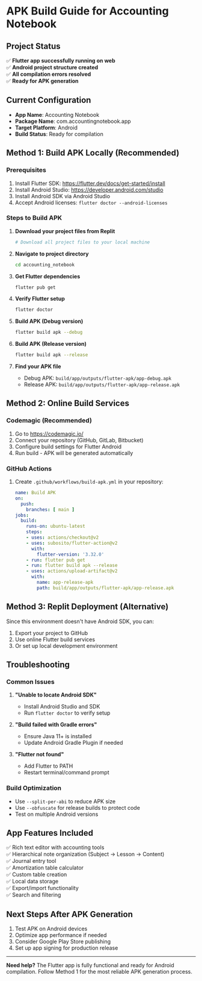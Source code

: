 # APK Build Guide for Accounting Notebook

## Project Status
✅ **Flutter app successfully running on web**  
✅ **Android project structure created**  
✅ **All compilation errors resolved**  
✅ **Ready for APK generation**

## Current Configuration
- **App Name**: Accounting Notebook
- **Package Name**: com.accountingnotebook.app
- **Target Platform**: Android
- **Build Status**: Ready for compilation

## Method 1: Build APK Locally (Recommended)

### Prerequisites
1. Install Flutter SDK: https://flutter.dev/docs/get-started/install
2. Install Android Studio: https://developer.android.com/studio
3. Install Android SDK via Android Studio
4. Accept Android licenses: `flutter doctor --android-licenses`

### Steps to Build APK
1. **Download your project files from Replit**
   ```bash
   # Download all project files to your local machine
   ```

2. **Navigate to project directory**
   ```bash
   cd accounting_notebook
   ```

3. **Get Flutter dependencies**
   ```bash
   flutter pub get
   ```

4. **Verify Flutter setup**
   ```bash
   flutter doctor
   ```

5. **Build APK (Debug version)**
   ```bash
   flutter build apk --debug
   ```

6. **Build APK (Release version)**
   ```bash
   flutter build apk --release
   ```

7. **Find your APK file**
   - Debug APK: `build/app/outputs/flutter-apk/app-debug.apk`
   - Release APK: `build/app/outputs/flutter-apk/app-release.apk`

## Method 2: Online Build Services

### Codemagic (Recommended)
1. Go to https://codemagic.io/
2. Connect your repository (GitHub, GitLab, Bitbucket)
3. Configure build settings for Flutter Android
4. Run build - APK will be generated automatically

### GitHub Actions
1. Create `.github/workflows/build-apk.yml` in your repository:
   ```yaml
   name: Build APK
   on:
     push:
       branches: [ main ]
   jobs:
     build:
       runs-on: ubuntu-latest
       steps:
       - uses: actions/checkout@v2
       - uses: subosito/flutter-action@v2
         with:
           flutter-version: '3.32.0'
       - run: flutter pub get
       - run: flutter build apk --release
       - uses: actions/upload-artifact@v2
         with:
           name: app-release-apk
           path: build/app/outputs/flutter-apk/app-release.apk
   ```

## Method 3: Replit Deployment (Alternative)

Since this environment doesn't have Android SDK, you can:
1. Export your project to GitHub
2. Use online Flutter build services
3. Or set up local development environment

## Troubleshooting

### Common Issues
1. **"Unable to locate Android SDK"**
   - Install Android Studio and SDK
   - Run `flutter doctor` to verify setup

2. **"Build failed with Gradle errors"**
   - Ensure Java 11+ is installed
   - Update Android Gradle Plugin if needed

3. **"Flutter not found"**
   - Add Flutter to PATH
   - Restart terminal/command prompt

### Build Optimization
- Use `--split-per-abi` to reduce APK size
- Use `--obfuscate` for release builds to protect code
- Test on multiple Android versions

## App Features Included
✅ Rich text editor with accounting tools  
✅ Hierarchical note organization (Subject → Lesson → Content)  
✅ Journal entry tool  
✅ Amortization table calculator  
✅ Custom table creation  
✅ Local data storage  
✅ Export/import functionality  
✅ Search and filtering  

## Next Steps After APK Generation
1. Test APK on Android devices
2. Optimize app performance if needed
3. Consider Google Play Store publishing
4. Set up app signing for production release

---

**Need help?** The Flutter app is fully functional and ready for Android compilation. Follow Method 1 for the most reliable APK generation process.